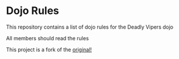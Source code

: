 Dojo Rules
==========

This repository contains a list of dojo rules for the Deadly Vipers dojo

All members should read the rules

This project is a fork of the [original!](https://github.com/deadlyvipers)
